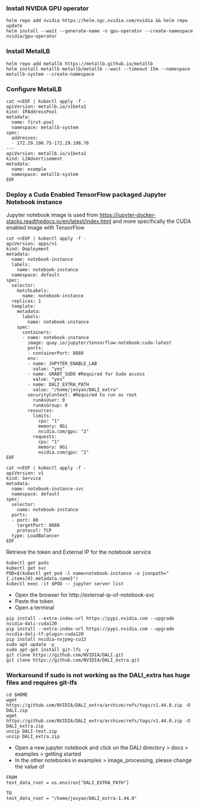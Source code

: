 ### Install NVIDIA GPU operator
```
helm repo add nvidia https://helm.ngc.nvidia.com/nvidia && helm repo update
helm install --wait --generate-name -n gpu-operator --create-namespace nvidia/gpu-operator
```
### Install MetalLB
```
helm repo add metallb https://metallb.github.io/metallb
helm install metallb metallb/metallb --wait --timeout 15m --namespace metallb-system --create-namespace
```
### Configure MetalLB
```
cat <<EOF | kubectl apply -f -
apiVersion: metallb.io/v1beta1
kind: IPAddressPool
metadata:
  name: first-pool
  namespace: metallb-system
spec:
  addresses:
  - 172.29.198.75-172.29.198.76
---
apiVersion: metallb.io/v1beta1
kind: L2Advertisement
metadata:
  name: example
  namespace: metallb-system
EOF
```
### Deploy a Cuda Enabled TensorFlow packaged Jupyter Notebook instance
Jupyter notebook image is used from https://jupyter-docker-stacks.readthedocs.io/en/latest/index.html and more specifically the CUDA enabled image with TensorFlow
```
cat <<EOF | kubectl apply -f -
apiVersion: apps/v1
kind: Deployment
metadata:
  name: notebook-instance
  labels:
    name: notebook-instance
  namespace: default
spec:
  selector:
    matchLabels:
      name: notebook-instance
  replicas: 1
  template:
    metadata:
      labels:
        name: notebook-instance
    spec:
      containers:
      - name: notebook-instance
        image: quay.io/jupyter/tensorflow-notebook:cuda-latest
        ports:
        - containerPort: 8888
        env:
        - name: JUPYTER_ENABLE_LAB
          value: "yes"
        - name: GRANT_SUDO #Required for Sudo access
          value: "yes"
        - name: DALI_EXTRA_PATH
          value: "/home/jovyan/DALI_extra"
        securityContext: #Required to run as root
          runAsUser: 0 
          runAsGroup: 0   
        resources:
          limits:
            cpu: "1"
            memory: 8Gi
            nvidia.com/gpu: "2"
          requests:
            cpu: "1"
            memory: 8Gi
            nvidia.com/gpu: "2"  
EOF

cat <<EOF | kubectl apply -f -
apiVersion: v1
kind: Service
metadata:
  name: notebook-instance-svc
  namespace: default
spec:
  selector:
    name: notebook-instance
  ports:
  - port: 80
    targetPort: 8888
    protocol: TCP
  type: LoadBalancer
EOF
```
Retrieve the token and External IP for the notebook service
```
kubectl get pods
kubectl get svc
POD=$(kubectl get pod -l name=notebook-instance -o jsonpath="{.items[0].metadata.name}")
kubectl exec -it $POD -- jupyter server list
```
* Open the browser for http://external-ip-of-notebook-svc
* Paste the token
* Open a terminal
```
pip install --extra-index-url https://pypi.nvidia.com --upgrade nvidia-dali-cuda120
pip install --extra-index-url https://pypi.nvidia.com --upgrade nvidia-dali-tf-plugin-cuda120
pip install nvidia-nvjpeg-cu12
sudo apt update -y
sudo apt-get install git-lfs -y
git clone https://github.com/NVIDIA/DALI.git
git clone https://github.com/NVIDIA/DALI_extra.git
```






### Workaround if sudo is not working as the DALI_extra has huge files and requires git-lfs
```
cd $HOME
wget https://github.com/NVIDIA/DALI_extra/archive/refs/tags/v1.44.0.zip -O DALI.zip
wget https://github.com/NVIDIA/DALI_extra/archive/refs/tags/v1.44.0.zip -O DALI_extra.zip
unzip DALI-test.zip
unzip DALI_extra.zip
```
* Open a new jupyter notebook and click on the DALI directory > docs > examples > getting started
* In the other notebooks in examples > image_processing, please change the value of
```
FROM
test_data_root = os.environ["DALI_EXTRA_PATH"]
  
TO
test_data_root = "/home/jovyan/DALI_extra-1.44.0"
